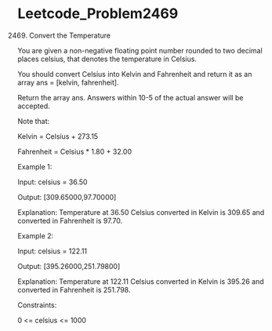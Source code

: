 # Leetcode_Problem2469



2469. Convert the Temperature




You are given a non-negative floating point number rounded to two decimal places celsius, that denotes the temperature in Celsius.





You should convert Celsius into Kelvin and Fahrenheit and return it as an array ans = [kelvin, fahrenheit].





Return the array ans. Answers within 10-5 of the actual answer will be accepted.



Note that:




Kelvin = Celsius + 273.15



Fahrenheit = Celsius * 1.80 + 32.00
 


Example 1:




Input: celsius = 36.50




Output: [309.65000,97.70000]





Explanation: Temperature at 36.50 Celsius converted in Kelvin is 309.65 and converted in Fahrenheit is 97.70.




Example 2:






Input: celsius = 122.11





Output: [395.26000,251.79800]





Explanation: Temperature at 122.11 Celsius converted in Kelvin is 395.26 and converted in Fahrenheit is 251.798.
 


Constraints:


0 <= celsius <= 1000



